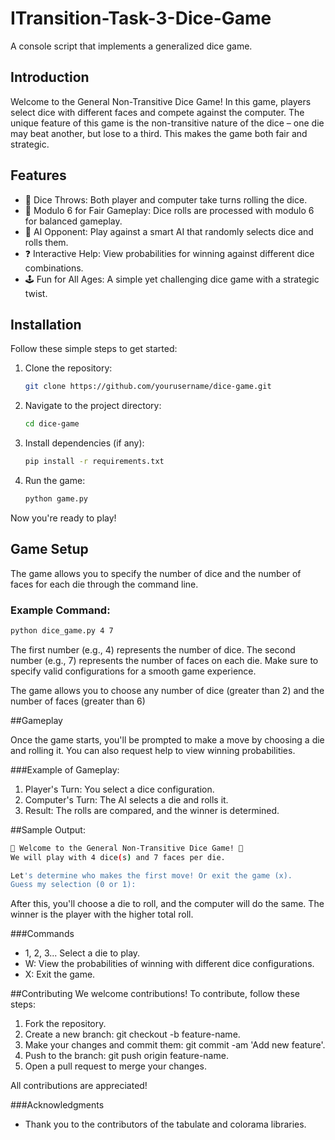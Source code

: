 # ITransition-Task-3-Dice-Game
A console script that implements a generalized dice game.

## Introduction

Welcome to the General Non-Transitive Dice Game! In this game, players select dice with different faces and compete against the computer. The unique feature of this game is the non-transitive nature of the dice – one die may beat another, but lose to a third. This makes the game both fair and strategic.

## Features

- 🎲 Dice Throws: Both player and computer take turns rolling the dice.
- 🔢 Modulo 6 for Fair Gameplay: Dice rolls are processed with modulo 6 for balanced gameplay.
- 🧠 AI Opponent: Play against a smart AI that randomly selects dice and rolls them.
- ❓ Interactive Help: View probabilities for winning against different dice combinations.
- 🕹️ Fun for All Ages: A simple yet challenging dice game with a strategic twist.

## Installation

Follow these simple steps to get started:

1. Clone the repository:

    ```bash
    git clone https://github.com/yourusername/dice-game.git
    ```

2. Navigate to the project directory:

    ```bash
    cd dice-game
    ```

3. Install dependencies (if any):

    ```bash
    pip install -r requirements.txt
    ```

4. Run the game:

    ```bash
    python game.py
    ```

Now you're ready to play!

## Game Setup

The game allows you to specify the number of dice and the number of faces for each die through the command line.


### Example Command:

```bash
python dice_game.py 4 7
```

The first number (e.g., 4) represents the number of dice.
The second number (e.g., 7) represents the number of faces on each die.
Make sure to specify valid configurations for a smooth game experience.

The game allows you to choose any number of dice (greater than 2) and the number of faces (greater than 6)

##Gameplay

Once the game starts, you'll be prompted to make a move by choosing a die and rolling it. You can also request help to view winning probabilities.

###Example of Gameplay:

1. Player's Turn: You select a dice configuration.
2. Computer's Turn: The AI selects a die and rolls it.
3. Result: The rolls are compared, and the winner is determined.

##Sample Output:
```bash
🎲 Welcome to the General Non-Transitive Dice Game! 🎲
We will play with 4 dice(s) and 7 faces per die.

Let's determine who makes the first move! Or exit the game (x).
Guess my selection (0 or 1):
```

After this, you'll choose a die to roll, and the computer will do the same. The winner is the player with the higher total roll.

###Commands
- 1, 2, 3... Select a die to play.
- W: View the probabilities of winning with different dice configurations.
- X: Exit the game.



##Contributing
We welcome contributions! To contribute, follow these steps:

1. Fork the repository.
2. Create a new branch: git checkout -b feature-name.
3. Make your changes and commit them: git commit -am 'Add new feature'.
4. Push to the branch: git push origin feature-name.
5. Open a pull request to merge your changes.

All contributions are appreciated!

###Acknowledgments
- Thank you to the contributors of the tabulate and colorama libraries.
